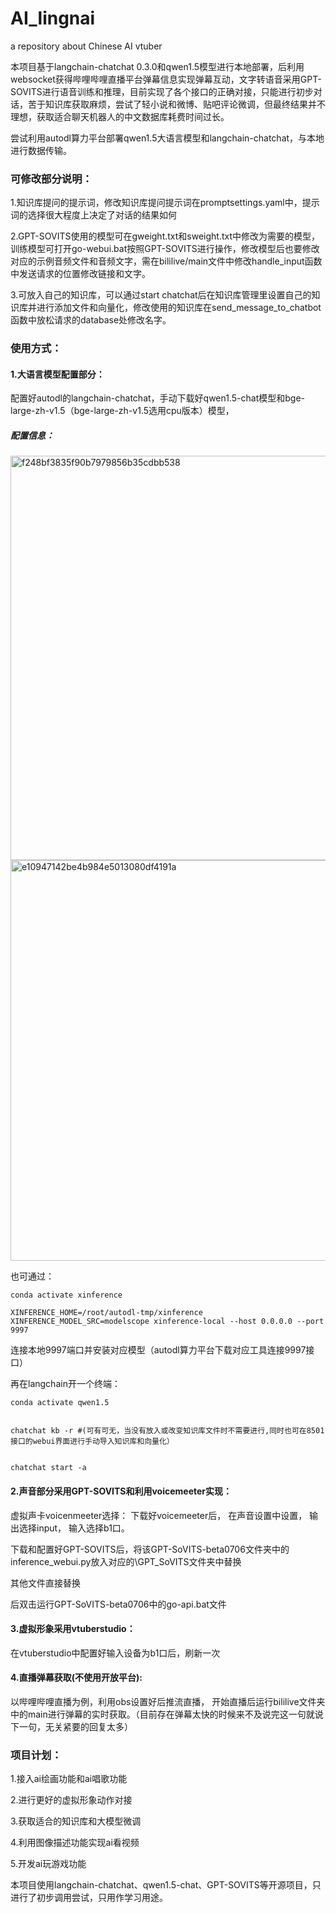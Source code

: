 # AI_lingnai
a repository about Chinese AI vtuber

本项目基于langchain-chatchat 0.3.0和qwen1.5模型进行本地部署，后利用websocket获得哔哩哔哩直播平台弹幕信息实现弹幕互动，文字转语音采用GPT-SOVITS进行语音训练和推理，目前实现了各个接口的正确对接，只能进行初步对话，苦于知识库获取麻烦，尝试了轻小说和微博、贴吧评论微调，但最终结果并不理想，获取适合聊天机器人的中文数据库耗费时间过长。

尝试利用autodl算力平台部署qwen1.5大语言模型和langchain-chatchat，与本地进行数据传输。

### 可修改部分说明：


1.知识库提问的提示词，修改知识库提问提示词在promptsettings.yaml中，提示词的选择很大程度上决定了对话的结果如何

2.GPT-SOVITS使用的模型可在gweight.txt和sweight.txt中修改为需要的模型，训练模型可打开go-webui.bat按照GPT-SOVITS进行操作，修改模型后也要修改对应的示例音频文件和音频文字，需在bililive/main文件中修改handle_input函数中发送请求的位置修改链接和文字。

3.可放入自己的知识库，可以通过start chatchat后在知识库管理里设置自己的知识库并进行添加文件和向量化，修改使用的知识库在send_message_to_chatbot函数中放松请求的database处修改名字。

### 使用方式：


#### 1.大语言模型配置部分：


配置好autodl的langchain-chatchat，手动下载好qwen1.5-chat模型和bge-large-zh-v1.5（bge-large-zh-v1.5选用cpu版本）模型，

##### 配置信息：

<img width="647" alt="f248bf3835f90b7979856b35cdbb538" src="https://github.com/user-attachments/assets/29130190-7567-4f7e-9b2e-3a6e7ba187a7">


<img width="641" alt="e10947142be4b984e5013080df4191a" src="https://github.com/user-attachments/assets/53d5fc6d-c991-4a12-8c09-d98ed20e049a">


也可通过：

```
conda activate xinference

XINFERENCE_HOME=/root/autodl-tmp/xinference XINFERENCE_MODEL_SRC=modelscope xinference-local --host 0.0.0.0 --port 9997 

```
连接本地9997端口并安装对应模型（autodl算力平台下载对应工具连接9997接口）

再在langchain开一个终端：

```
conda activate qwen1.5


chatchat kb -r #(可有可无，当没有放入或改变知识库文件时不需要进行,同时也可在8501接口的webui界面进行手动导入知识库和向量化）


chatchat start -a
```


#### 2.声音部分采用GPT-SOVITS和利用voicemeeter实现：


虚拟声卡voicenmeeter选择：
下载好voicemeeter后，
在声音设置中设置，
输出选择input，
输入选择b1口。

下载和配置好GPT-SOVITS后，将该GPT-SoVITS-beta0706文件夹中的inference_webui.py放入对应的\GPT_SoVITS文件夹中替换


其他文件直接替换


后双击运行GPT-SoVITS-beta0706中的go-api.bat文件

#### 3.虚拟形象采用vtuberstudio：

在vtuberstudio中配置好输入设备为b1口后，刷新一次

#### 4.直播弹幕获取(不使用开放平台):


以哔哩哔哩直播为例，利用obs设置好后推流直播，
开始直播后运行bililive文件夹中的main进行弹幕的实时获取。（目前存在弹幕太快的时候来不及说完这一句就说下一句，无关紧要的回复太多）

### 项目计划：


1.接入ai绘画功能和ai唱歌功能

2.进行更好的虚拟形象动作对接

3.获取适合的知识库和大模型微调

4.利用图像描述功能实现ai看视频

5.开发ai玩游戏功能




本项目使用langchain-chatchat、qwen1.5-chat、GPT-SOVITS等开源项目，只进行了初步调用尝试，只用作学习用途。
